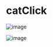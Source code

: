 # catClick

![image](https://github.com/Wellington-lopes/catClick/assets/67521652/873f6cde-a17b-465d-93f2-f33ee834b163)

![image](https://github.com/Wellington-lopes/catClick/assets/67521652/156c68fd-c5e3-4256-90c0-2cc7346fce06)

